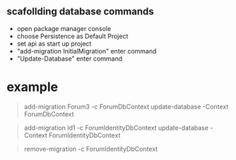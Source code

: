 ## scafollding database commands

- open package manager console
- choose Persistence as Default Project
- set api as start up project
- "add-migration InitialMigration" enter command
- "Update-Database" enter command


# example
> add-migration Forum3 -c ForumDbContext
> update-database -Context ForumDbContext

> add-migration Id1 -c ForumIdentityDbContext
> update-database -Context ForumIdentityDbContext

> remove-migration -c ForumIdentityDbContext